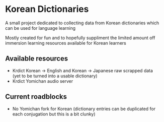# Korean Dictionaries
A small project dedicated to collecting data from Korean dictionaries which can be used for language learning

Mostly created for fun and to hopefully suppliment the limited amount off immersion learning resources available for Korean learners

## Available resources
* Krdict Korean -> English and Korean -> Japanese raw scrapped data (yet to be turned into a usable dictionary)
* Krdict Yomichan audio server

## Current roadblocks
* No Yomichan fork for Korean (dictionary entries can be duplicated for each conjugation but this is a bit clunky)
